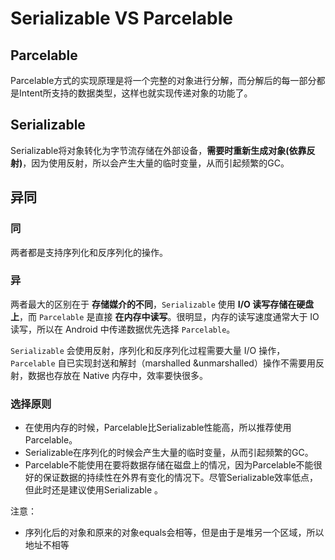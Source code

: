 # Serializable VS Parcelable

## Parcelable

Parcelable方式的实现原理是将一个完整的对象进行分解，而分解后的每一部分都是Intent所支持的数据类型，这样也就实现传递对象的功能了。

## Serializable

Serializable将对象转化为字节流存储在外部设备，**需要时重新生成对象(依靠反射)**，因为使用反射，所以会产生大量的临时变量，从而引起频繁的GC。

## 异同

### 同

两者都是支持序列化和反序列化的操作。

### 异

两者最大的区别在于 **存储媒介的不同**，`Serializable` 使用 **I/O 读写存储在硬盘上**，而 `Parcelable` 是直接 **在内存中读写**。很明显，内存的读写速度通常大于 IO 读写，所以在 Android 中传递数据优先选择 `Parcelable`。

`Serializable` 会使用反射，序列化和反序列化过程需要大量 I/O 操作， `Parcelable` 自已实现封送和解封（marshalled &unmarshalled）操作不需要用反射，数据也存放在 Native 内存中，效率要快很多。

### 选择原则

- 在使用内存的时候，Parcelable比Serializable性能高，所以推荐使用Parcelable。
- Serializable在序列化的时候会产生大量的临时变量，从而引起频繁的GC。
- Parcelable不能使用在要将数据存储在磁盘上的情况，因为Parcelable不能很好的保证数据的持续性在外界有变化的情况下。尽管Serializable效率低点，但此时还是建议使用Serializable 。



注意：

- 序列化后的对象和原来的对象equals会相等，但是由于是堆另一个区域，所以地址不相等